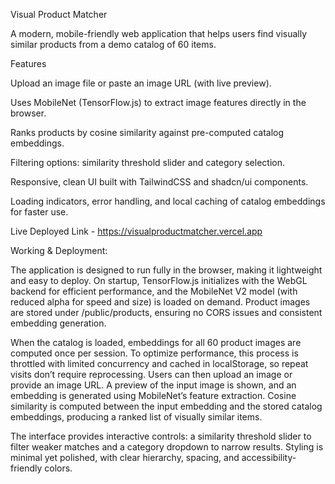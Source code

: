Visual Product Matcher

A modern, mobile-friendly web application that helps users find visually similar products from a demo catalog of 60 items.

Features

Upload an image file or paste an image URL (with live preview).

Uses MobileNet (TensorFlow.js) to extract image features directly in the browser.

Ranks products by cosine similarity against pre-computed catalog embeddings.

Filtering options: similarity threshold slider and category selection.

Responsive, clean UI built with TailwindCSS and shadcn/ui components.

Loading indicators, error handling, and local caching of catalog embeddings for faster use.

Live Deployed Link - https://visualproductmatcher.vercel.app




Working & Deployment:

The application is designed to run fully in the browser, making it lightweight and easy to deploy. On startup, TensorFlow.js initializes with the WebGL backend for efficient performance, and the MobileNet V2 model (with reduced alpha for speed and size) is loaded on demand. Product images are stored under /public/products, ensuring no CORS issues and consistent embedding generation.

When the catalog is loaded, embeddings for all 60 product images are computed once per session. To optimize performance, this process is throttled with limited concurrency and cached in localStorage, so repeat visits don’t require reprocessing. Users can then upload an image or provide an image URL. A preview of the input image is shown, and an embedding is generated using MobileNet’s feature extraction. Cosine similarity is computed between the input embedding and the stored catalog embeddings, producing a ranked list of visually similar items.

The interface provides interactive controls: a similarity threshold slider to filter weaker matches and a category dropdown to narrow results. Styling is minimal yet polished, with clear hierarchy, spacing, and accessibility-friendly colors.
